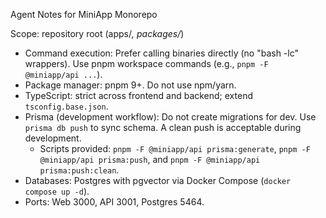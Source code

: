 Agent Notes for MiniApp Monorepo

Scope: repository root (apps/*, packages/*)

- Command execution: Prefer calling binaries directly (no "bash -lc" wrappers). Use pnpm workspace commands (e.g., `pnpm -F @miniapp/api ...`).
- Package manager: pnpm 9+. Do not use npm/yarn.
- TypeScript: strict across frontend and backend; extend `tsconfig.base.json`.
- Prisma (development workflow): Do not create migrations for dev. Use `prisma db push` to sync schema. A clean push is acceptable during development.
  - Scripts provided: `pnpm -F @miniapp/api prisma:generate`, `pnpm -F @miniapp/api prisma:push`, and `pnpm -F @miniapp/api prisma:push:clean`.
- Databases: Postgres with pgvector via Docker Compose (`docker compose up -d`).
- Ports: Web 3000, API 3001, Postgres 5464.


